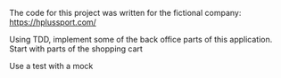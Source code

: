 
The code for this project was written for the fictional company:
https://hplussport.com/

Using TDD, implement some of the back office parts of this application.
Start with parts of the shopping cart
 
Use a test with a mock  
